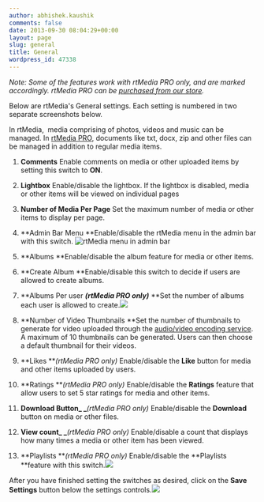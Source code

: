 ```yaml
---
author: abhishek.kaushik
comments: false
date: 2013-09-30 08:04:29+00:00
layout: page
slug: general
title: General
wordpress_id: 47338
---
```


_Note: Some of the features work with rtMedia PRO only, and are marked accordingly. rtMedia PRO can be [purchased from our store](https://rtcamp.com/store/rtmedia-pro/)._

Below are rtMedia's General settings. Each setting is numbered in two separate screenshots below.

In rtMedia,  media comprising of photos, videos and music can be managed. In [rtMedia PRO](https://rtcamp.com/store/rtmedia-pro/), documents like txt, docx, zip and other files can be managed in addition to regular media items.



	
  1. **Comments**
Enable comments on media or other uploaded items by setting this switch to **ON**.

	
  2. **Lightbox**
Enable/disable the lightbox. If the lightbox is disabled, media or other items will be viewed on individual pages

	
  3. **Number of Media Per Page**
Set the maximum number of media or other items to display per page.

	
  4. **Admin Bar Menu
**Enable/disable the rtMedia menu in the admin bar with this switch.
![rtMedia menu in admin bar](https://rtcamp.com/wp-content/uploads/2013/09/rtMediaMenuAdminBar.png)

	
  5. **Albums
**Enable/disable the album feature for media or other items.

	
  6. **Create Album
**Enable/disable this switch to decide if users are allowed to create albums.

	
  7. **Albums Per user **_(rtMedia PRO only)_**
**Set the number of albums each user is allowed to create.![](https://rtcamp.com/wp-content/uploads/2013/09/rtMediaGeneralSettingsTab.png)

	
  8. **Number of Video Thumbnails
**Set the number of thumbnails to generate for video uploaded through the [audio/video encoding service](https://rtcamp.com/rtmedia/addons/audio-video-encoding-service/). A maximum of 10 thumbnails can be generated. Users can then choose a default thumbnail for their videos.

	
  9. **Likes **_(rtMedia PRO only)_
Enable/disable the **Like** button for media and other items uploaded by users.

	
  10. **Ratings **_(rtMedia PRO only)_
Enable/disable the **Ratings** feature that allow users to set 5 star ratings for media and other items.

	
  11. **Download Button_ _**_(rtMedia PRO only)_
Enable/disable the **Download** button on media or other files.

	
  12. **View count_ _**_(rtMedia PRO only)_
Enable/disable a count that displays how many times a media or other item has been viewed.

	
  13. **Playlists **_(rtMedia PRO only)_
Enable/disable the **Playlists **feature with this switch.![](https://rtcamp.com/wp-content/uploads/2013/09/rtMediaGeneralSettingsTabMisc.png)


After you have finished setting the switches as desired, click on the **Save Settings** button below the settings controls.![](https://rtcamp.com/wp-content/uploads/2013/09/rtMediaSettingsSaveButton.png)
